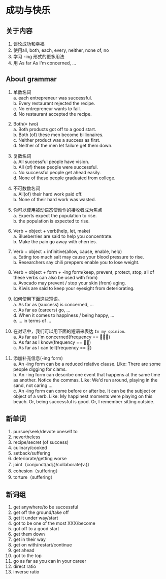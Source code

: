 # 成功与快乐

## 关于内容

1. 谈论成功和幸福
2. 使用all, both, each, every, neither, none of, no
3. 学习 -ing 形式的更多用法
4. 用 As far As I'm concerned, ...

## About grammar

1. 单数名词  
    a. each entrepreneur was successful.  
    b. Every restaurant rejected the recipe.  
    c. No entrepreneur wants to fail.  
    d. No restaurant accepted the recipe.

2. Both(= two)  
    a. Both products got off to a good start.  
    b. Both (of) these men become billionaires.  
    c. Neither product was a success as first.  
    d. Neither of the men let failure get them down.  

3. 复数名词  
    a. All successful people have vision.  
    b. All (of) these people were successful.  
    c. No successful people get ahead easily.  
    d. None of these people graduated from college.  

4. 不可数数名词  
    a. All(of) their hard work paid off.  
    b. None of their hard work was wasted.  

5. 你可以使用被动语态使动作的接收者成为焦点  
    a. Experts expect the population to rise.  
    b. the population is expected to rise.  

6. Verb + object + verb(help, let, make)  
    a. Blueberries are said to help you concentrate.  
    b. Make the pain go away with cherries.  

7. Verb + object + infinitive(allow, cause, enable, help)  
    a. Eating too much salt may cause your blood pressure to rise.  
    b. Researchers say chili preppers enable you to lose weight.  

8. Verb + object + form + -ing form(keep, prevent, protect, stop, all of these verbs can also be used with from)  
    a. Avocado may prevent / stop your skin (from) aging.  
    b. Kiwis are said to keep your eyesight from deteriorating.  

9. 如何使用下面这些短语。  
    a. As far as (success) is concerned, ...  
    c. As far as (careers) go, ...  
    d. When it comes to happiness / being happy, ...  
    e. ... in terms of ...  

10. 在对话中，我们可以用下面的短语来表达 `In my opinion`.  
    a. As far as I'm concerned(frequency == 🌟🌟🌟)  
    b. As far as I know(frequency == 🌟🌟)  
    c. As far as I can tell(frequency == 🌟)  

11. 添加补充信息(-ing form)  
    a. An -ing form can be a reduced relative clause. Like: There are some people digging for clams.  
    b. An -ing form can describe one event that happens at the same time as another. Notice the commas. Like: We'd run around, playing in the sand, not caring ...  
    c. An -ing form can come before or after be. It can be the subject or object of a verb. Like: My happinest moments were playing on this beach. Or, being successful is good. Or, I remember sitting outside.  

## 新单词

1. pursue/seek/devote oneself to
2. nevertheless
3. recipe/secret (of success)
4. culinary/cooked
5. setback/suffering
6. deteriorate/getting worse
7. joint（conjunct(adj.)/collaborate(v.)）
8. cohesion（suffering）
9. torture（suffering）

## 新词组

1. get anywhere/to be successful
2. get off the ground/take off
3. get it under way/start
4. got to be one of the most XXX/become
5. got off to a good start
6. get them down
7. get in their way
8. get on with/restart/continue
9. get ahead
10. got to the top
11. go as far as you can in your career
12. direct ratio
13. inverse ratio
